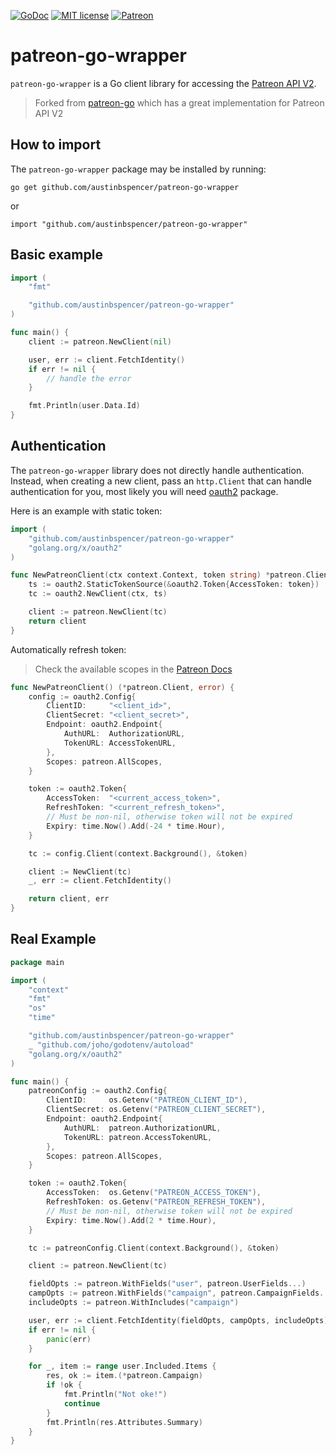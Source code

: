 [![GoDoc](https://godoc.org/github.com/mxpv/patreon-go?status.svg)](https://godoc.org/github.com/austinbspencer/patreon-go-wrapper/)
[![MIT license](https://img.shields.io/badge/license-MIT-blue.svg)](./LICENSE)
[![Patreon](https://img.shields.io/badge/support-patreon-E6461A.svg)](https://www.patreon.com/austinhub)

# patreon-go-wrapper

`patreon-go-wrapper` is a Go client library for accessing the [Patreon API V2](https://docs.patreon.com/#api).

> Forked from [patreon-go](https://github.com/laustindasauce/patreon-go-wrapper/fork) which has a great implementation for Patreon API V2

## How to import

The `patreon-go-wrapper` package may be installed by running:

```
go get github.com/austinbspencer/patreon-go-wrapper
```

or

```
import "github.com/austinbspencer/patreon-go-wrapper"
```

## Basic example

```go
import (
	"fmt"

	"github.com/austinbspencer/patreon-go-wrapper"
)

func main() {
	client := patreon.NewClient(nil)

	user, err := client.FetchIdentity()
	if err != nil {
		// handle the error
	}

	fmt.Println(user.Data.Id)
}
```

## Authentication

The `patreon-go-wrapper` library does not directly handle authentication. Instead, when creating a new client, pass an `http.Client` that can handle authentication for you, most likely you will need [oauth2](https://github.com/golang/oauth2) package.

Here is an example with static token:

```go
import (
	"github.com/austinbspencer/patreon-go-wrapper"
	"golang.org/x/oauth2"
)

func NewPatreonClient(ctx context.Context, token string) *patreon.Client {
	ts := oauth2.StaticTokenSource(&oauth2.Token{AccessToken: token})
	tc := oauth2.NewClient(ctx, ts)

	client := patreon.NewClient(tc)
	return client
}
```

Automatically refresh token:

> Check the available scopes in the [Patreon Docs](https://docs.patreon.com/#note-to-those-with-v1-tokens)

```go
func NewPatreonClient() (*patreon.Client, error) {
	config := oauth2.Config{
		ClientID:     "<client_id>",
		ClientSecret: "<client_secret>",
		Endpoint: oauth2.Endpoint{
			AuthURL:  AuthorizationURL,
			TokenURL: AccessTokenURL,
		},
		Scopes: patreon.AllScopes,
	}

	token := oauth2.Token{
		AccessToken:  "<current_access_token>",
		RefreshToken: "<current_refresh_token>",
		// Must be non-nil, otherwise token will not be expired
		Expiry: time.Now().Add(-24 * time.Hour),
	}

	tc := config.Client(context.Background(), &token)

	client := NewClient(tc)
	_, err := client.FetchIdentity()

	return client, err
}
```

## Real Example

```go
package main

import (
	"context"
	"fmt"
	"os"
	"time"

	"github.com/austinbspencer/patreon-go-wrapper"
	_ "github.com/joho/godotenv/autoload"
	"golang.org/x/oauth2"
)

func main() {
	patreonConfig := oauth2.Config{
		ClientID:     os.Getenv("PATREON_CLIENT_ID"),
		ClientSecret: os.Getenv("PATREON_CLIENT_SECRET"),
		Endpoint: oauth2.Endpoint{
			AuthURL:  patreon.AuthorizationURL,
			TokenURL: patreon.AccessTokenURL,
		},
		Scopes: patreon.AllScopes,
	}

	token := oauth2.Token{
		AccessToken:  os.Getenv("PATREON_ACCESS_TOKEN"),
		RefreshToken: os.Getenv("PATREON_REFRESH_TOKEN"),
		// Must be non-nil, otherwise token will not be expired
		Expiry: time.Now().Add(2 * time.Hour),
	}

	tc := patreonConfig.Client(context.Background(), &token)

	client := patreon.NewClient(tc)

	fieldOpts := patreon.WithFields("user", patreon.UserFields...)
	campOpts := patreon.WithFields("campaign", patreon.CampaignFields...)
	includeOpts := patreon.WithIncludes("campaign")

	user, err := client.FetchIdentity(fieldOpts, campOpts, includeOpts)
	if err != nil {
		panic(err)
	}

	for _, item := range user.Included.Items {
		res, ok := item.(*patreon.Campaign)
		if !ok {
			fmt.Println("Not oke!")
			continue
		}
		fmt.Println(res.Attributes.Summary)
	}
}
```
